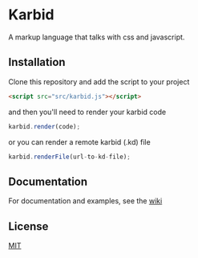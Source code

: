 # Karbid

A markup language that talks with css and javascript.

## Installation

Clone this repository and add the script to your project

```html
<script src="src/karbid.js"></script>
```

and then you'll need to render your karbid code

```javascript
karbid.render(code);
```

or you can render a remote karbid (.kd) file

```javascript
karbid.renderFile(url-to-kd-file);
```

## Documentation

For documentation and examples, see the [wiki](https://github.com/metin309/Karbid/wiki)

## License
[MIT](https://github.com/metin309/Karbid/blob/master/LICENSE)

